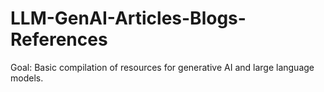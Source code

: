 # LLM-GenAI-Articles-Blogs-References
Goal: Basic compilation of resources for generative AI and large language models.
